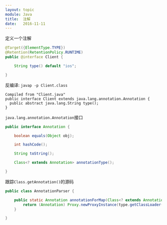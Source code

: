 ```yaml
---
layout: topic
module: Java
title:  注解
date:   2016-11-11
---
```


定义一个注解

```java
@Target({ElementType.TYPE})
@Retention(RetentionPolicy.RUNTIME)
public @interface Client {

    String type() default "ios";

}
```

反编译: `javap -p Client.class`

```javap
Compiled from "Client.java"
public interface Client extends java.lang.annotation.Annotation {
  public abstract java.lang.String type();
}
```

`java.lang.annotation.Annotation`接口

```java
public interface Annotation {

    boolean equals(Object obj);

    int hashCode();

    String toString();

    Class<? extends Annotation> annotationType();

}
```

跟踪`Class.getAnnotation()`的源码

```java
public class AnnotationParser {

    public static Annotation annotationForMap(Class<? extends Annotation> type, Map<String, Object> memberValues) {
        return (Annotation) Proxy.newProxyInstance(type.getClassLoader(), new Class[]{type}, new AnnotationInvocationHandler(type, memberValues));
    }

}
```
